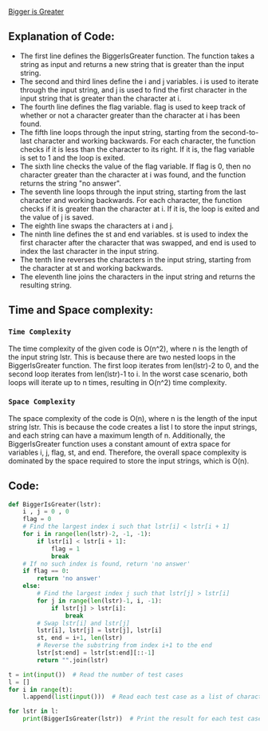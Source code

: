 [Bigger is Greater]()

## Explanation of Code:
* The first line defines the BiggerIsGreater function. The function takes a string as input and returns a new string that is greater than the input string.
* The second and third lines define the i and j variables. i is used to iterate through the input string, and j is used to find the first character in the input string that is greater than the character at i.
* The fourth line defines the flag variable. flag is used to keep track of whether or not a character greater than the character at i has been found.
* The fifth line loops through the input string, starting from the second-to-last character and working backwards. For each character, the function checks if it is less than the character to its right. If it is, the flag variable is set to 1 and the loop is exited.
* The sixth line checks the value of the flag variable. If flag is 0, then no character greater than the character at i was found, and the function returns the string "no answer".
* The seventh line loops through the input string, starting from the last character and working backwards. For each character, the function checks if it is greater than the character at i. If it is, the loop is exited and the value of j is saved.
* The eighth line swaps the characters at i and j.
* The ninth line defines the st and end variables. st is used to index the first character after the character that was swapped, and end is used to index the last character in the input string.
* The tenth line reverses the characters in the input string, starting from the character at st and working backwards.
* The eleventh line joins the characters in the input string and returns the resulting string.

## Time and Space complexity:
### `Time Complexity`
The time complexity of the given code is O(n^2), where n is the length of the input string lstr. This is because there are two nested loops in the BiggerIsGreater function. The first loop iterates from len(lstr)-2 to 0, and the second loop iterates from len(lstr)-1 to i. In the worst case scenario, both loops will iterate up to n times, resulting in O(n^2) time complexity.

### `Space Complexity`
The space complexity of the code is O(n), where n is the length of the input string lstr. This is because the code creates a list l to store the input strings, and each string can have a maximum length of n. Additionally, the BiggerIsGreater function uses a constant amount of extra space for variables i, j, flag, st, and end. Therefore, the overall space complexity is dominated by the space required to store the input strings, which is O(n).
## Code:
```py
def BiggerIsGreater(lstr):
    i , j = 0 , 0
    flag = 0
    # Find the largest index i such that lstr[i] < lstr[i + 1]
    for i in range(len(lstr)-2, -1, -1):
        if lstr[i] < lstr[i + 1]:
            flag = 1
            break
    # If no such index is found, return 'no answer'
    if flag == 0:
        return 'no answer'
    else:
        # Find the largest index j such that lstr[j] > lstr[i]
        for j in range(len(lstr)-1, i, -1):
            if lstr[j] > lstr[i]:
                break
        # Swap lstr[i] and lstr[j]
        lstr[i], lstr[j] = lstr[j], lstr[i]
        st, end = i+1, len(lstr)
        # Reverse the substring from index i+1 to the end
        lstr[st:end] = lstr[st:end][::-1]
        return "".join(lstr)

t = int(input())  # Read the number of test cases
l = []
for i in range(t):
    l.append(list(input()))  # Read each test case as a list of characters

for lstr in l:
    print(BiggerIsGreater(lstr))  # Print the result for each test case
```
